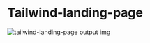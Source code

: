 # Tailwind-landing-page
![tailwind-landing-page output img](https://github.com/user-attachments/assets/28a5de15-ad4a-46f2-917c-2cda07a764df)
